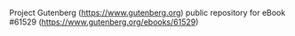 Project Gutenberg (https://www.gutenberg.org) public repository for eBook #61529 (https://www.gutenberg.org/ebooks/61529)
